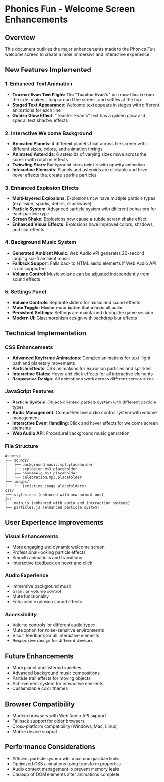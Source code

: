 # Phonics Fun - Welcome Screen Enhancements

## Overview
This document outlines the major enhancements made to the Phonics Fun welcome screen to create a more immersive and interactive experience.

## New Features Implemented

### 1. Enhanced Text Animation
- **Teacher Evan Text Flight**: The "Teacher Evan's" text now flies in from the side, makes a loop around the screen, and settles at the top
- **Staged Text Appearance**: Welcome text appears in stages with different animations for each line
- **Golden Glow Effect**: "Teacher Evan's" text has a golden glow and special text shadow effects

### 2. Interactive Welcome Background
- **Animated Planets**: 4 different planets float across the screen with different sizes, colors, and animation timings
- **Animated Asteroids**: 6 asteroids of varying sizes move across the screen with rotation effects
- **Twinkling Stars**: Background stars twinkle with opacity animation
- **Interactive Elements**: Planets and asteroids are clickable and have hover effects that create sparkle particles

### 3. Enhanced Explosion Effects
- **Multi-layered Explosions**: Explosions now have multiple particle types (explosion, sparks, debris, shockwave)
- **Particle System**: Advanced particle system with different behaviors for each particle type
- **Screen Shake**: Explosions now cause a subtle screen shake effect
- **Enhanced Visual Effects**: Explosions have improved colors, shadows, and blur effects

### 4. Background Music System
- **Generated Ambient Music**: Web Audio API generates 20-second looping sci-fi ambient music
- **Fallback Support**: Falls back to HTML audio elements if Web Audio API is not supported
- **Volume Control**: Music volume can be adjusted independently from sound effects

### 5. Settings Panel
- **Volume Controls**: Separate sliders for music and sound effects
- **Mute Toggle**: Master mute button that affects all audio
- **Persistent Settings**: Settings are maintained during the game session
- **Modern UI**: Glassmorphism design with backdrop blur effects

## Technical Implementation

### CSS Enhancements
- **Advanced Keyframe Animations**: Complex animations for text flight path and planetary movements
- **Particle Effects**: CSS animations for explosion particles and sparkles
- **Interactive States**: Hover and click effects for all interactive elements
- **Responsive Design**: All animations work across different screen sizes

### JavaScript Features
- **Particle System**: Object-oriented particle system with different particle types
- **Audio Management**: Comprehensive audio control system with volume management
- **Interactive Event Handling**: Click and hover effects for welcome screen elements
- **Web Audio API**: Procedural background music generation

### File Structure
```
Assets/
├── sounds/
│   ├── background-music.mp3.placeholder
│   ├── explosion.mp3.placeholder
│   ├── phoneme-g.mp3.placeholder
│   └── celebration.mp3.placeholder
├── images/
│   └── (existing image placeholders)
css/
├── styles.css (enhanced with new animations)
js/
├── main.js (enhanced with audio and interaction systems)
├── particles.js (enhanced particle system)
```

## User Experience Improvements

### Visual Enhancements
- More engaging and dynamic welcome screen
- Professional-looking particle effects
- Smooth animations and transitions
- Interactive feedback on hover and click

### Audio Experience
- Immersive background music
- Granular volume control
- Mute functionality
- Enhanced explosion sound effects

### Accessibility
- Volume controls for different audio types
- Mute option for noise-sensitive environments
- Visual feedback for all interactive elements
- Responsive design for different devices

## Future Enhancements
- More planet and asteroid varieties
- Advanced background music compositions
- Particle trail effects for moving objects
- Achievement system for interactive elements
- Customizable color themes

## Browser Compatibility
- Modern browsers with Web Audio API support
- Fallback support for older browsers
- Cross-platform compatibility (Windows, Mac, Linux)
- Mobile device support

## Performance Considerations
- Efficient particle system with maximum particle limits
- Optimized CSS animations using transform properties
- Audio context management to prevent memory leaks
- Cleanup of DOM elements after animations complete


